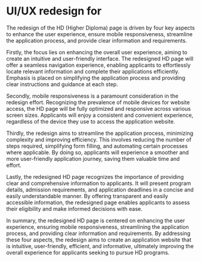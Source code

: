 # UI/UX redesign for 

The redesign of the HD (Higher Diploma) page is driven by four key aspects to enhance the user experience, ensure mobile responsiveness, streamline the application process, and provide clear information and requirements.

Firstly, the focus lies on enhancing the overall user experience, aiming to create an intuitive and user-friendly interface. The redesigned HD page will offer a seamless navigation experience, enabling applicants to effortlessly locate relevant information and complete their applications efficiently. Emphasis is placed on simplifying the application process and providing clear instructions and guidance at each step.

Secondly, mobile responsiveness is a paramount consideration in the redesign effort. Recognizing the prevalence of mobile devices for website access, the HD page will be fully optimized and responsive across various screen sizes. Applicants will enjoy a consistent and convenient experience, regardless of the device they use to access the application website.

Thirdly, the redesign aims to streamline the application process, minimizing complexity and improving efficiency. This involves reducing the number of steps required, simplifying form filling, and automating certain processes where applicable. By doing so, applicants will experience a smoother and more user-friendly application journey, saving them valuable time and effort.

Lastly, the redesigned HD page recognizes the importance of providing clear and comprehensive information to applicants. It will present program details, admission requirements, and application deadlines in a concise and easily understandable manner. By offering transparent and easily accessible information, the redesigned page enables applicants to assess their eligibility and make informed decisions with ease.

In summary, the redesigned HD page is centered on enhancing the user experience, ensuring mobile responsiveness, streamlining the application process, and providing clear information and requirements. By addressing these four aspects, the redesign aims to create an application website that is intuitive, user-friendly, efficient, and informative, ultimately improving the overall experience for applicants seeking to pursue HD programs.
